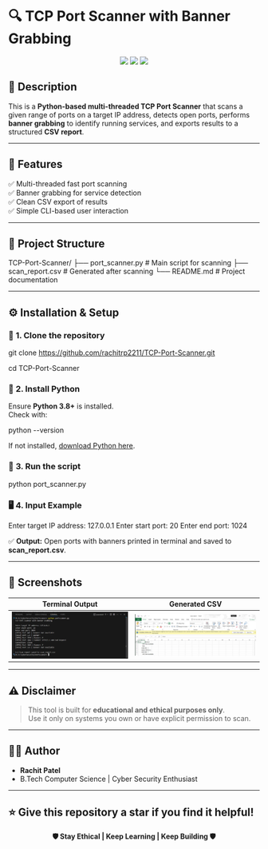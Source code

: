 # 🔍 TCP Port Scanner with Banner Grabbing

<p align="center">
  <img src="https://img.shields.io/badge/Python-3.8%2B-blue" />
  <img src="https://img.shields.io/badge/Project-Port%20Scanner-green" />
  <img src="https://img.shields.io/badge/License-Educational-orange" />
</p>

## 📌 **Description**

This is a **Python-based multi-threaded TCP Port Scanner** that scans a given range of ports on a target IP address, detects open ports, performs **banner grabbing** to identify running services, and exports results to a structured **CSV report**.

---

## 🚀 **Features**

✅ Multi-threaded fast port scanning  
✅ Banner grabbing for service detection  
✅ Clean CSV export of results  
✅ Simple CLI-based user interaction

---

## 📁 **Project Structure**

TCP-Port-Scanner/
├── port_scanner.py # Main script for scanning
├── scan_report.csv # Generated after scanning
└── README.md # Project documentation

---

## ⚙️ **Installation & Setup**

### 🔧 **1. Clone the repository**
git clone https://github.com/rachitrp2211/TCP-Port-Scanner.git

cd TCP-Port-Scanner

### 🔧 **2. Install Python**

Ensure **Python 3.8+** is installed.  
Check with:

python --version


If not installed, [download Python here](https://www.python.org/downloads/).

### 🔧 **3. Run the script**

python port_scanner.py


### 🖥️ **4. Input Example**

Enter target IP address: 127.0.0.1
Enter start port: 20
Enter end port: 1024


✅ **Output:** Open ports with banners printed in terminal and saved to **scan_report.csv**.

---

## 📸 **Screenshots**

| Terminal Output | Generated CSV |
|---|---|
| ![Terminal Output Example](https://github.com/rachitrp2211/TCP-Port-Scanner/blob/main/terminal_output.png) | ![CSV Example](https://github.com/rachitrp2211/TCP-Port-Scanner/blob/main/csv_report.png) |

---

## ⚠️ **Disclaimer**

> This tool is built for **educational and ethical purposes only**.  
> Use it only on systems you own or have explicit permission to scan.

---

## 👨‍💻 **Author**

- **Rachit Patel**
- B.Tech Computer Science | Cyber Security Enthusiast

---

## ⭐ **Give this repository a star if you find it helpful!**

<p align="center">
  <b>🛡️ Stay Ethical | Keep Learning | Keep Building 🛡️</b>
</p>

